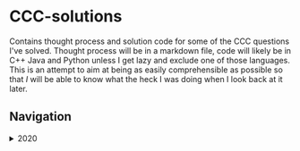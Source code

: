 # CCC-solutions

Contains thought process and solution code for some of the CCC questions I've solved. Thought process will be in a markdown file, code will likely be in C++ Java and Python unless I get lazy and exclude one of those languages. This is an attempt to aim at being as easily comprehensible as possible so that *I* will be able to know what the heck I was doing when I look back at it later.

## Navigation

<details>

<summary>2020</summary>

|Problem|Name|
|-------|----|
|S1|[Surmising a Sprinter's Speed](./CCC_2020/S1/Solution.md)

</details>
